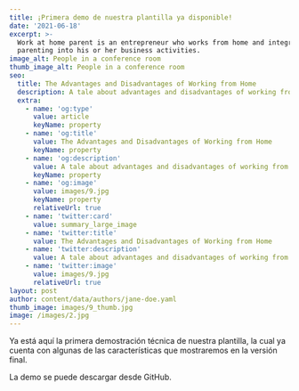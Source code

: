 ```yaml
---
title: ¡Primera demo de nuestra plantilla ya disponible!
date: '2021-06-18'
excerpt: >-
  Work at home parent is an entrepreneur who works from home and integrates
  parenting into his or her business activities.
image_alt: People in a conference room
thumb_image_alt: People in a conference room
seo:
  title: The Advantages and Disadvantages of Working from Home
  description: A tale about advantages and disadvantages of working from home
  extra:
    - name: 'og:type'
      value: article
      keyName: property
    - name: 'og:title'
      value: The Advantages and Disadvantages of Working from Home
      keyName: property
    - name: 'og:description'
      value: A tale about advantages and disadvantages of working from home
      keyName: property
    - name: 'og:image'
      value: images/9.jpg
      keyName: property
      relativeUrl: true
    - name: 'twitter:card'
      value: summary_large_image
    - name: 'twitter:title'
      value: The Advantages and Disadvantages of Working from Home
    - name: 'twitter:description'
      value: A tale about advantages and disadvantages of working from home
    - name: 'twitter:image'
      value: images/9.jpg
      relativeUrl: true
layout: post
author: content/data/authors/jane-doe.yaml
thumb_image: images/9_thumb.jpg
image: /images/2.jpg
---
```

Ya está aquí la primera demostración técnica de nuestra plantilla, la cual ya cuenta con algunas de las características que mostraremos en la versión final.

La demo se puede descargar desde GitHub.
